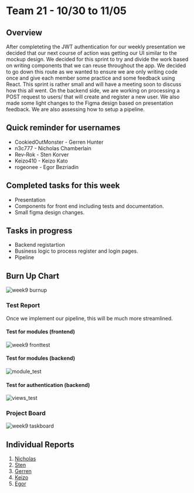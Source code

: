 # Team 21 - 10/30 to 11/05

## Overview

After completeting the JWT authentication for our weekly presentation we decided that our next course of action was getting our UI similar to the mockup design. We decided for this sprint to try and divide the work based on writing components that we can reuse throughout the app.  We decided to go down this route as we wanted to ensure we are only writing code once and give each member some practice and some feedback using React. This sprint is rather small and will have a meeting soon to discuss how this all went. On the backend side, we are working on processing a POST request to users/ that will create and register a new user. We also made some light changes to the Figma design based on presentation feedback. We are also assessing how to setup a pipeline. 

## Quick reminder for usernames

* CookiedOutMonster - Gerren Hunter
* n3c777 - Nicholas Chamberlain
* Rev-Rok - Sten Korver
* Keizo410 - Keizo Kato
* rogeonee - Egor Bezriadin

## Completed tasks for this week

- Presentation
- Components for front end including tests and documentation.
- Small figma design changes. 
  
## Tasks in progress

- Backend registartion
- Business logic to process register and login pages.
- Pipeline

## Burn Up Chart
![week9 burnup](https://github.com/COSC-499-W2023/year-long-project-team-21/assets/90278067/b0ace1fc-947b-4b99-84b7-7eabd0623bff)

### Test Report

Once we implement our pipeline, this will be much more streamlined. 

#### Test for modules (frontend)
![week9 fronttest](https://github.com/COSC-499-W2023/year-long-project-team-21/assets/90278067/f5d974be-dc3d-4ab6-af05-0c0ed5ff9a42)

#### Test for modules (backend)
![module_test](https://github.com/COSC-499-W2023/year-long-project-team-21/assets/44909431/7abb3098-0165-47c8-8782-174597ae37e8)

#### Test for authentication (backend) 
![views_test](https://github.com/COSC-499-W2023/year-long-project-team-21/assets/44909431/4e7ade34-e362-4a90-b5e4-7788ce4c9fd2)

### Project Board
![week9 taskboard](https://github.com/COSC-499-W2023/year-long-project-team-21/assets/90278067/3c439a0e-1fe0-41f6-a5ae-e90bd7384bdb)


## Individual Reports

1. [Nicholas](../personal%20log/Nicholas_Report.md)
2. [Sten](../personal%20log/Sten_Report.md)
3. [Gerren](../personal%20log/Gerren_Report.md)
4. [Keizo](../personal%20log/Keizo_Report.md)
5. [Egor](../personal%20log/Egor_Report.md)
